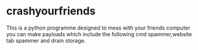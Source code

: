 # crashyourfriends
This is a python programme designed to mess with your friends computer you can make payloads which include the following cmd spammer,website tab spammer and drain storage.

